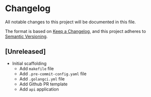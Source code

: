 # Changelog

All notable changes to this project will be documented in this file.

The format is based on [Keep a Changelog](https://keepachangelog.com/en/1.0.0/), and this project adheres
to [Semantic Versioning](https://semver.org/spec/v2.0.0.html).

## [Unreleased]

- Initial scaffolding
  - Add `makefile` file
  - Add `.pre-commit-config.yaml` file
  - Add `.golangci.yml` file
  - Add Github PR template
  - Add `api` application
